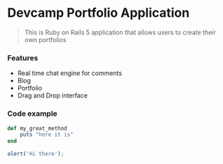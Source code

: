 # Devcamp Portfolio Application

>This is Ruby on Rails 5 application that allows users to create their own portfolios

### Features

- Real time chat engine for comments
- Blog
- Portfolio
- Drag and Drop interface

### Code example

```ruby
def my_great_method
    puts "here it is"
end
```

```javascript
alert('Hi there');
```
